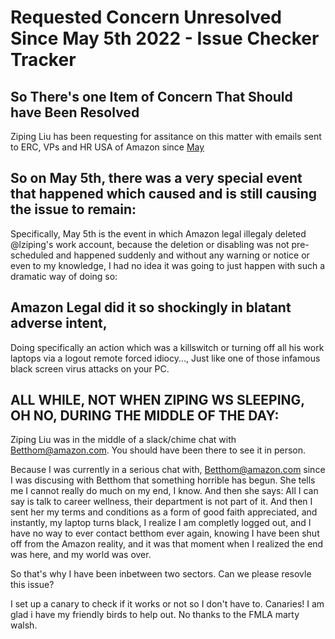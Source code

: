 # Requested Concern Unresolved Since May 5th 2022 - Issue Checker Tracker
 
## So There's one Item of Concern That Should have Been Resolved 
Ziping Liu has been requesting for assitance on this matter with emails sent to ERC, VPs and HR USA of Amazon since [May](https://liu.academy/may/saga)

## So on May 5th, there was a very special event that happened which caused and is still causing the issue to remain:

Specifically, May 5th is the event in which Amazon legal illegaly deleted @lziping's work account, 
because the deletion or disabling was not pre-scheduled and happened suddenly and without any warning or notice or even to my knowledge, I had no idea it was going to just happen with such a dramatic way of doing so:

## Amazon Legal did it so shockingly in blatant adverse intent, 

Doing specifically an action which was a killswitch or turning off all his work laptops via a logout remote forced idiocy..., Just like one of those infamous black screen virus attacks on your PC.

## ALL WHILE, NOT WHEN ZIPING WS SLEEPING, OH NO, DURING THE MIDDLE OF THE DAY:

Ziping Liu was in the middle of a slack/chime chat with Betthom@amazon.com. You should have been there to see it in person.

Because I was currently in a serious chat with, Betthom@amazon.com since I was discusing with Betthom that something horrible has begun. She tells me I cannot really do much on my end, I know. And then she says: All I can say is talk to career wellness, their department is not part of it. And then I sent her my terms and conditions as a form of good faith appreciated, and instantly, my laptop turns black, I realize I am completly logged out, and I have no way to ever contact betthom ever again, knowing I have been shut off from the Amazon reality, and it was that moment when I realized the end was here, and my world was over.

So that's why I have been inbetween two sectors. Can we please resovle this issue?

I set up a canary to check if it works or not so I don't have to. Canaries! I am glad i have my friendly birds to help out. No thanks to the FMLA marty walsh. 

